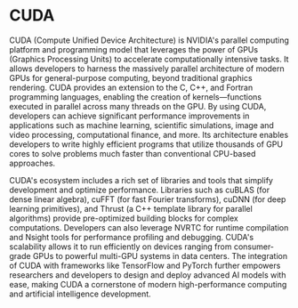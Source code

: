 # CUDA

CUDA (Compute Unified Device Architecture) is NVIDIA's parallel computing platform and programming model that leverages the power of GPUs (Graphics Processing Units) to accelerate computationally intensive tasks. It allows developers to harness the massively parallel architecture of modern GPUs for general-purpose computing, beyond traditional graphics rendering. CUDA provides an extension to the C, C++, and Fortran programming languages, enabling the creation of kernels—functions executed in parallel across many threads on the GPU. By using CUDA, developers can achieve significant performance improvements in applications such as machine learning, scientific simulations, image and video processing, computational finance, and more. Its architecture enables developers to write highly efficient programs that utilize thousands of GPU cores to solve problems much faster than conventional CPU-based approaches.

CUDA's ecosystem includes a rich set of libraries and tools that simplify development and optimize performance. Libraries such as cuBLAS (for dense linear algebra), cuFFT (for fast Fourier transforms), cuDNN (for deep learning primitives), and Thrust (a C++ template library for parallel algorithms) provide pre-optimized building blocks for complex computations. Developers can also leverage NVRTC for runtime compilation and Nsight tools for performance profiling and debugging. CUDA's scalability allows it to run efficiently on devices ranging from consumer-grade GPUs to powerful multi-GPU systems in data centers. The integration of CUDA with frameworks like TensorFlow and PyTorch further empowers researchers and developers to design and deploy advanced AI models with ease, making CUDA a cornerstone of modern high-performance computing and artificial intelligence development.